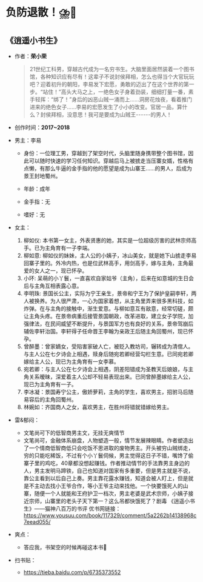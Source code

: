 # 负防退散！⛈️🤢

## 《逍遥小书生》

- 作者：**荣小荣**
  
    > 21世纪工科男，穿越古代成为一名穷书生。大脑里面居然装着一个图书馆，各种知识应有尽有！这辈子不说封侯拜相，怎么也得当个大官玩玩吧？迎着初升的朝阳，李易发下宏愿，勇敢的迈出了在这个世界的第一步。“站住！”高头大马之上，一绝色女子身着劲装，细细打量一番，素手轻挥：“绑了！”身后的凶恶山贼一涌而上……洞房花烛夜，看着推门进来的绝色女子……李易的宏愿发生了小小的改变。官居一品，算什么？封侯拜相，没意思！我可是要成为山贼王------的男人！

- 创作时间：**2017~2018**

- 男主：李易

  * 身份：一位理工男，穿越到了架空时代，头脑里随身携带整个图书馆，因此可以随时快速的学习任何知识。穿越后马上被掳走当压寨女婿，性格有点懒，有那么牛逼的金手指的他的愿望是成为山寨王......的男人，后成为景王封地蜀州。
  
  * 年龄：成年
  * 金手指：无
  * 嗜好：无

- 女主：

  1. 柳如仪: 本书第一女主，外表贤惠的她，其实是一位超级厉害的武林宗师高手。已为主角育有一子李端。
  2. 柳如意: 柳如仪的妹妹，主人公的小姨子，冰山美女，就是她下山掳走李易回寨子里的。外冷内热，也是位武林高手，用剑高手，嫁与主角，主角最爱的女人之一，现已怀孕。
  3. 小环: 呆萌的小丫鬟，一直喜欢自家姑爷（主角），后来在如意城的生日会后与主角互相表露心意。
  4. 李明珠: 景国长公主，实际为宁王亲生，景帝和宁王为了保护皇嗣李轩，两人被换养。为人很严肃，一心为国家着想，从主角里弄来很多黑科技，如炸弹。在与主角的接触中，渐生爱意。与柳如意互有敌意，经常切磋，颇让主角头疼。在景帝病重后接管景国朝政，改革进取，建立女子学院，加强律法，在民间威望不断提升，与景国军方也有良好的关系，景帝驾崩后辅佐李轩治国。李轩得子任命晋王李翰为亲政王后随主角回蜀州，现已怀孕。
  5. 曾醉墨：曾家嫡女，受陷害家破人亡，被贬入教坊司，辗转成为清倌人。与主人公在七夕诗会上相遇，赎身后随宛若卿经营勾栏生意。已同宛若卿嫁给主人公，现已为主角育有一女李慕。
  6. 宛若卿：与主人公在七夕诗会上相遇，阴差阳错成为圣教天后娘娘，与主角关系暧昧，深爱着主人公却不轻易表现出来。已同曾醉墨嫁给主人公，现已为主角育有一子。
  7. 李冰凝：景国寿宁公主，傲娇萝莉，主角的学生，喜欢男主，招驸马后随易容后的主角回蜀州。
  8. 林婉如：齐国商人之女，喜欢男主，在胜州将错就错嫁给男主。

- 雷&郁闷：

  * 文笔尚可下的低智商男主文，无挂无爽情节
  * 文笔尚可，金融体系崩盘，人物塑造一般，情节发展辣眼睛。作者塑造出了一个情商低智商低只会吃饭不思进取的废物男主。开头被穷山贼绑走，穷的只能吃稀饭，不过有个小丫鬟伺候，男主觉得这日子不错，嘴馋了偷寨子里的鸡吃，40章都没想起赚钱。作者推动情节的手法靠男主身边的人，男主发明马蹄铁，自己也知道对国家有多重要，但是男主就是不说，靠公主看到以后自己上奏。男主靠花露水赚钱，知道会被人盯上，但是就是不主动去找小王爷合作，等小王爷主动来找他。一个快要饿死人的山寨，随便一个人就能和王府护卫一档次，男主老婆是武术宗师，小姨子接近宗师，山寨里的老头子天下第一？这么吊都快饿死了？剧毒
  《逍遥小书生》——猫神八百万的书评
  优书网链接：https://www.yousuu.com/book/117329/comment/5a2262b14138968c7eead055/

- 爽点：
  
  * 答应我，书架空的时候再碰这本书🙏

- 扫书贴：
  
  * <https://tieba.baidu.com/p/6735373552>